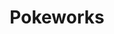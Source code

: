 ---
layout: place
title: "Pokeworks"
permalink: /michigan/troy/pokeworks.html
stateAbbr: MI
stateName: Michigan
cityName: Troy
seo:
  name: "Pokeworks"
  type: Restaurant
  links: null
description: "Looking for sushi in Troy, Michigan? Check out Pokeworks for a delightful Japanese dining experience. Enjoy a variety of sushi and other dishes in a welcomin..."
place_id: ChIJva6CQkvFJIgRPWsgeJmxiBk
photos:
  - name: >-
      places/ChIJva6CQkvFJIgRPWsgeJmxiBk/photos/AeeoHcKutSUnSIfMt8tx_46DsIQXAIbeVb7hGwK3sw3i_scffUDv5rS5dZ-AKvAjn0N0BAOG7Ek7Z7imiMyEd_en6-_zH2KqUALPIehdafy4nfmcJMEc6wiZTTBps8nLZWlyG8JEKkQKUVx2wNQ3QZpzlLMSp8bkshmRPDKpABCkrqVXtg5zSSngX9XOvgP8sMqB2-D4sLPRmTOwrMHmlSC33x8Ojd1xJEiCv6k03PtzxHZQhp90RwiNq-U9aMsKzGrDnz_7zo6Z3Io0n25gHwLx3U3EBL85THB4ULYGAe_89QbIuA
    widthPx: 1280
    heightPx: 853
    authorAttributions:
      - displayName: Pokeworks
        uri: https://maps.google.com/maps/contrib/114360543245355094758
        photoUri: >-
          https://lh3.googleusercontent.com/a-/ALV-UjVLtqTUNjoSkkEwa4sV-xkkvc1NuTS2y4T_j99CRNSTNAeHLB6y=s100-p-k-no-mo
    flagContentUri: >-
      https://www.google.com/local/imagery/report/?cb_client=maps_api_places.places_api&image_key=!1e10!2sAF1QipMLUawiDryZWNu_wt1PDofyGbCImJcqM-omKpIF&hl=en-US
    googleMapsUri: >-
      https://www.google.com/maps/place//data=!3m4!1e2!3m2!1sAF1QipMLUawiDryZWNu_wt1PDofyGbCImJcqM-omKpIF!2e10!4m2!3m1!1s0x8824c54b4282aebd:0x1988b19978206b3d
  - name: >-
      places/ChIJva6CQkvFJIgRPWsgeJmxiBk/photos/AeeoHcJkqxjjNx2XsWtNBjqratm6cvU66HzOgCjDP6Ifaf4dBzmxLONoLpzZIEP3RL3L5LAhC8hflIpWjce4q3W3mv_O-PIHa6LJmD5pkeKkdNRIl0OhVXkfsfhJAf7lhDoW23CxWCPoUHbHQusq64T-oFw3KAzSbXnZkGsZDi09dsZeibrzrBYbPgBcWJ-kV1PxZgcFC6bTLvxAba-uYaf2_isJoTRCJAGzC8SUEq-t7lRWx_k-dpPpnW_s5v7YdBhcYGoUi7DhK8QsDjbS49B6cXgw9qLWF6KPzpAE6sDqp-3CHQ
    widthPx: 1024
    heightPx: 576
    authorAttributions:
      - displayName: Pokeworks
        uri: https://maps.google.com/maps/contrib/114360543245355094758
        photoUri: >-
          https://lh3.googleusercontent.com/a-/ALV-UjVLtqTUNjoSkkEwa4sV-xkkvc1NuTS2y4T_j99CRNSTNAeHLB6y=s100-p-k-no-mo
    flagContentUri: >-
      https://www.google.com/local/imagery/report/?cb_client=maps_api_places.places_api&image_key=!1e10!2sAF1QipOLuF0UItfVm7EU4VmpW_sTsW7_32kE8KtGFgSO&hl=en-US
    googleMapsUri: >-
      https://www.google.com/maps/place//data=!3m4!1e2!3m2!1sAF1QipOLuF0UItfVm7EU4VmpW_sTsW7_32kE8KtGFgSO!2e10!4m2!3m1!1s0x8824c54b4282aebd:0x1988b19978206b3d
  - name: >-
      places/ChIJva6CQkvFJIgRPWsgeJmxiBk/photos/AeeoHcIeNNv1F-CTAjCE5nCqSPAJgoxG2W-mkNTgorYmOFPHfWsElF8nZjScFn4rCOhAXkfS33oSLq3tgqI5tcjeL0tzGbRApbrUo1ONKvdJlI2kNUr63go0SfpciO6QK8tnpwiwQYq87bCNjUtMfXIm5PMwvmV2WAsnLybue9RWbNAR8eyhvDiY_cbwcZIK5T7S_UGJE1Khz2kZ6pra81fTUTnoYkYJUyg5ggR0MsuynGJmo1aLK5fBQ0kG_T7GV6LgMBzh3SB6-Dd-gJs-eXlX8H3rTZu11mBaegVi5LEZGrBF2w
    widthPx: 640
    heightPx: 800
    authorAttributions:
      - displayName: Pokeworks
        uri: https://maps.google.com/maps/contrib/114360543245355094758
        photoUri: >-
          https://lh3.googleusercontent.com/a-/ALV-UjVLtqTUNjoSkkEwa4sV-xkkvc1NuTS2y4T_j99CRNSTNAeHLB6y=s100-p-k-no-mo
    flagContentUri: >-
      https://www.google.com/local/imagery/report/?cb_client=maps_api_places.places_api&image_key=!1e10!2sAF1QipMVpvSACfsYH7zkPiplNX_pkDDEVLSm6-3YOiB0&hl=en-US
    googleMapsUri: >-
      https://www.google.com/maps/place//data=!3m4!1e2!3m2!1sAF1QipMVpvSACfsYH7zkPiplNX_pkDDEVLSm6-3YOiB0!2e10!4m2!3m1!1s0x8824c54b4282aebd:0x1988b19978206b3d
  - name: >-
      places/ChIJva6CQkvFJIgRPWsgeJmxiBk/photos/AeeoHcJHYa_OjFHnFDxaxJPZqgHahgIrqpR_OLzlBxghvBJDIC7-lEmOTouGMPR5Y7EWVdZTI4EQU3KMDCUa0QKg_1ipz1mV7NyKdEcOW7Xz8C4ERnv4SernXqTxepRc6lulooClSvIB5Hbc04_KJOBTIrW0X1EFjJV_esMK5udw4oejMGfnn8EgYaG1kvOnCHSfKeDXITqR9ImB3YL2t47aDOTqCY-IgTz-ML6QF5Hu1zX8bjjqYdj9Cf4mjuDhhqNmHR0UCLwJSxGXsVtl08nMsJMOfP4NZhNXTgbrLpJ-TplFz_beSafuL8gDUOdfGJbcmru3HGMosQuQanHVxBGXLxzS_7eif-MYFzaxd6ccQ5KFjunJE9WiC4PrNN08dxZL0o9OKjvumSdcZjUaGGbRDS7UmiYnQwxD4A-lTRj2qA0ZVQ
    widthPx: 750
    heightPx: 861
    authorAttributions:
      - displayName: Aidan Burns
        uri: https://maps.google.com/maps/contrib/104865478698348164394
        photoUri: >-
          https://lh3.googleusercontent.com/a/ACg8ocI59zuUKpxevqF87-dbYVGa8ABeT7Nyf37HmKdpmHT2wvRE=s100-p-k-no-mo
    flagContentUri: >-
      https://www.google.com/local/imagery/report/?cb_client=maps_api_places.places_api&image_key=!1e10!2sCIHM0ogKEICAgIDT0JHjIA&hl=en-US
    googleMapsUri: >-
      https://www.google.com/maps/place//data=!3m4!1e2!3m2!1sCIHM0ogKEICAgIDT0JHjIA!2e10!4m2!3m1!1s0x8824c54b4282aebd:0x1988b19978206b3d
  - name: >-
      places/ChIJva6CQkvFJIgRPWsgeJmxiBk/photos/AeeoHcLW1vP1k29ZKv7cTyzINPJY5nlozEHqcNllBNB8Kv0IOtMRyJ-xvgLUI5bj3jI1QVkbSd57NH3XiSIqb_EuPWFxjNoX_8zQZldGV1PZ1XrpvxfdFFqqkkFaCrXl3WIJXvL-AoQCPKoexrY-IMcJ_3L2cMSOttzI3i4kbiVb76l_EcAAMWDhXirt3d7jHCkKUYTZEC9ppYp4MHSnHO6qU_I5TqGuGxiJOXTIer0rGJ9OEp0HdTS6VPtmHajCEYp5K57vThoiG2aev_9_6ePR9eEeOrOmocIrJA1A4nuXzZIzeNM1AJCFuv0m-65scax31lQTny2f6HjukvhkNh9JH7TKBxA3_nJSdtblunoXQ2-T9ZBlIld1ogfqb6YdPV--yP7U67xuETnBACSjFqqUGzz08FDnRBpiR4uCJhVwRYu8uEbM3auI_Oj-AHdYog
    widthPx: 2268
    heightPx: 4032
    authorAttributions:
      - displayName: Gabriela Alegria
        uri: https://maps.google.com/maps/contrib/117950632816923096436
        photoUri: >-
          https://lh3.googleusercontent.com/a-/ALV-UjWoK-a3qaY7U4Ob2Of3GwYXvuCxkFzsBgPy-ccEghC_1GRy8rx5pw=s100-p-k-no-mo
    flagContentUri: >-
      https://www.google.com/local/imagery/report/?cb_client=maps_api_places.places_api&image_key=!1e10!2sCIABIhAGbzzgih_etGfXY-YABHwi&hl=en-US
    googleMapsUri: >-
      https://www.google.com/maps/place//data=!3m4!1e2!3m2!1sCIABIhAGbzzgih_etGfXY-YABHwi!2e10!4m2!3m1!1s0x8824c54b4282aebd:0x1988b19978206b3d
  - name: >-
      places/ChIJva6CQkvFJIgRPWsgeJmxiBk/photos/AeeoHcJlQD9-Nd82o0bcm04eXCi5HUtuNkWc-Orz5DSR37K2VK2BWYgXCywRR7a0GwvGIOeaIc8b28kwXuN0HIhHDzPG3lx4hTZCc4zJx1PynEe7Tq7IZSvjKp_NRhk7fx20e2LmP-IXSGcEI5R-gVxRUXElqV8CZSqfAxmKQNvegbU2ukoBDBvuIb87fedyHD4SK3g6Z5zUExeMSOXFOq3xfRpA5w-C1Qz8-mtr23ip29FXwE-T2o-qX_1RA3he3RGKrs2kKdVZsn1pWXSelj9-Bss2JcW2mf_ycBvseHxHWHh9nxdSIgNvscl7cUgxkM1GKSw9NGGDTwMz98BN6K6Zdcz96y5thB2OPe2OuCONovRIcaJ6ZPMb3QNbP8_WMP61FDjwNJbVc5siJSU3CJ2I2nOBsEoeH9fQAoo8kKo7gY5SSA
    widthPx: 3024
    heightPx: 4032
    authorAttributions:
      - displayName: Jessica Simpson
        uri: https://maps.google.com/maps/contrib/106665014239366287298
        photoUri: >-
          https://lh3.googleusercontent.com/a/ACg8ocJmWHKMrNbVQIdRWbnQ0oj611FbiRZiZGFKmKX3FIpXUAuLeA=s100-p-k-no-mo
    flagContentUri: >-
      https://www.google.com/local/imagery/report/?cb_client=maps_api_places.places_api&image_key=!1e10!2sCIHM0ogKEICAgIDNp7zoUg&hl=en-US
    googleMapsUri: >-
      https://www.google.com/maps/place//data=!3m4!1e2!3m2!1sCIHM0ogKEICAgIDNp7zoUg!2e10!4m2!3m1!1s0x8824c54b4282aebd:0x1988b19978206b3d
  - name: >-
      places/ChIJva6CQkvFJIgRPWsgeJmxiBk/photos/AeeoHcKxmyyDj2Q_IaaQ4HVejMfZWYep_xgN4oGWgmFdOPsA9mx2hep-Do9kNwrw6iOdDUR7SH9fJ3sQNJe-q66HKO_YYGYCrvY9zOKRL_r-Nv0i4H_pNwMdx9djWGBakcDa-aI6DIYkN6n0zHz8154SxDqTQ2q0WARZYG4orehn5qD2rvkPS5-qCD6Cl3o6az9OQ3ghBWinFtUnqiQ1-xAvx5-hk0SahmThm2Ai-yiOaYbiRQKxC6m_fm2Geu76TKSCwVOJP7CAplQWsKnONyeCTnuFhiF0Xwddn-IQcFftTBMT6KhnowHwfK1mlIwkDr8fsuEjgNzL4UgHSbxj-YCgocCUPtZ7Ijz16-2RVynWNPZgiBxyD2DfxT8mIrPRz6bNZYfYVUGVfRV31NE2tkFlG0WzRNXeCk0BLz3ZcB3_bno2HyLY
    widthPx: 3024
    heightPx: 3024
    authorAttributions:
      - displayName: Briley Y
        uri: https://maps.google.com/maps/contrib/104387683157856945939
        photoUri: >-
          https://lh3.googleusercontent.com/a/ACg8ocJL_XvGO7rFrvFSbAY4NBtkGeFs2RkUkNf2ubTkP-obxB9vHeY=s100-p-k-no-mo
    flagContentUri: >-
      https://www.google.com/local/imagery/report/?cb_client=maps_api_places.places_api&image_key=!1e10!2sCIHM0ogKEICAgMDA8YvW3gE&hl=en-US
    googleMapsUri: >-
      https://www.google.com/maps/place//data=!3m4!1e2!3m2!1sCIHM0ogKEICAgMDA8YvW3gE!2e10!4m2!3m1!1s0x8824c54b4282aebd:0x1988b19978206b3d
  - name: >-
      places/ChIJva6CQkvFJIgRPWsgeJmxiBk/photos/AeeoHcKPCIf2bJIS_LyV_LcyTcwWjMJFC9x4361fp_y5jff58kj2Z8OlnTpPfPomgBBBXPf73pwXwDxhIk9wR85XI2ObHmISpyX9OYEWTUfMyKK5veYlshWtGP4K_mPaM3KZkmDjZr3jDT7z60JPrZblZlGhenkI2CPwac6Hhbcsdq7OoMi03qUXhtFGgBj5ervB5_AS_tuZ9X3XKrHTSSu-ObM4aUt7u5G09juiifxA_jP1HLIOOKEoNhcBTUSfw6trFSAXsVwiQJSUOMtY4pClt5ZibpAdkcf-oVItjF7BCnaYwA
    widthPx: 1080
    heightPx: 1350
    authorAttributions:
      - displayName: Pokeworks
        uri: https://maps.google.com/maps/contrib/114360543245355094758
        photoUri: >-
          https://lh3.googleusercontent.com/a-/ALV-UjVLtqTUNjoSkkEwa4sV-xkkvc1NuTS2y4T_j99CRNSTNAeHLB6y=s100-p-k-no-mo
    flagContentUri: >-
      https://www.google.com/local/imagery/report/?cb_client=maps_api_places.places_api&image_key=!1e10!2sAF1QipPZzZWYWJYCUuSYinRCvn8juq1838gXc0lnAWz1&hl=en-US
    googleMapsUri: >-
      https://www.google.com/maps/place//data=!3m4!1e2!3m2!1sAF1QipPZzZWYWJYCUuSYinRCvn8juq1838gXc0lnAWz1!2e10!4m2!3m1!1s0x8824c54b4282aebd:0x1988b19978206b3d
  - name: >-
      places/ChIJva6CQkvFJIgRPWsgeJmxiBk/photos/AeeoHcLljABlfHXl0Z9oVtPtbqIZPNcLSAeHdiRa9riUwYCSxpXPYyHmLQYqry2oE3EzDMxUH6V5i1vySAz_lhX0qOBR5rpYQO_PtZnNPfM3vpwtcrbXb0yMFHu6ct5ecB69Mt1eD4QG0no5-tOjhwDLzQOd-zitVRMGmncWsy1YHQJvRw3xsSUF7Ve7k6zvSkMtHriJ8T2mBq4oDd9t93q2JGLKJRd-pjxjOasuOwNpytXqQ8g5jSA-eTlwKlNbTjpEHKkOSWRM2VQTI0ic0Hb0fQQsW3h_mt4VCjKdXH9jRoNgNw
    widthPx: 4032
    heightPx: 3024
    authorAttributions:
      - displayName: Pokeworks
        uri: https://maps.google.com/maps/contrib/114360543245355094758
        photoUri: >-
          https://lh3.googleusercontent.com/a-/ALV-UjVLtqTUNjoSkkEwa4sV-xkkvc1NuTS2y4T_j99CRNSTNAeHLB6y=s100-p-k-no-mo
    flagContentUri: >-
      https://www.google.com/local/imagery/report/?cb_client=maps_api_places.places_api&image_key=!1e10!2sAF1QipNfw-6X6BmLSCaQPkhUKc9NLaR-ZyC5JFo3Wwff&hl=en-US
    googleMapsUri: >-
      https://www.google.com/maps/place//data=!3m4!1e2!3m2!1sAF1QipNfw-6X6BmLSCaQPkhUKc9NLaR-ZyC5JFo3Wwff!2e10!4m2!3m1!1s0x8824c54b4282aebd:0x1988b19978206b3d
  - name: >-
      places/ChIJva6CQkvFJIgRPWsgeJmxiBk/photos/AeeoHcJ-_Xk3xZSoNXcH-5bg3hIKq7HD6WL33KTkq7OBcmeoLZ21HgQJ8X1QsS0k3FJR6WgZUOPDh6AfG-GUnx3OOvrsEHfgIEHFD-3NIDYDc1C5iCAxVq_afUTp5TB9-CHH1rFozYnS4J-N8r3mnvDpQAjtV215upj5dosiktk7_VHFhabWaHB8oNIVXsRoHptPOpcki6uXuL0xRx8dDRR4IW3WzYcWghyWHPYR-BbTs1vkpQ9zXh_NAB7fBGezxL7XjKAiDB2vI3uXwwnXeSd_ARIIC1ScZGNha0I0NfYKHvhHCHsVjAnVqr3BTUo78-palmL2VxLWR7vbvr_owDH5NE7ignfITQDl5N5VG3m1DsD8qJ86XpNzNQ9yt9hux0zKJBiu_hw-dBfvn1S9J4VKbulRGp9nuIh4l2oa0LpxYzujUgw
    widthPx: 3024
    heightPx: 2729
    authorAttributions:
      - displayName: Christine
        uri: https://maps.google.com/maps/contrib/105492973440480622087
        photoUri: >-
          https://lh3.googleusercontent.com/a-/ALV-UjWKFfGBu1wC4qpRSHqNFIIrNUKxzj4gLZyT9gClDrlR47IWRvbk=s100-p-k-no-mo
    flagContentUri: >-
      https://www.google.com/local/imagery/report/?cb_client=maps_api_places.places_api&image_key=!1e10!2sCIHM0ogKEICAgIDB6uKeoAE&hl=en-US
    googleMapsUri: >-
      https://www.google.com/maps/place//data=!3m4!1e2!3m2!1sCIHM0ogKEICAgIDB6uKeoAE!2e10!4m2!3m1!1s0x8824c54b4282aebd:0x1988b19978206b3d
address: 716 W Big Beaver Rd, Troy, MI 48084, USA
street: 716 W Big Beaver Rd
city: Troy
state: MI
zip: '48084'
country: USA
neighborhood: null
latitude: '42.562413'
longitude: '-83.163426'
accessibility_options:
  wheelchairAccessibleParking: true
  wheelchairAccessibleEntrance: true
  wheelchairAccessibleRestroom: true
  wheelchairAccessibleSeating: true
business_status: OPERATIONAL
name: Pokeworks
google_maps_links:
  directionsUri: >-
    https://www.google.com/maps/dir//''/data=!4m7!4m6!1m1!4e2!1m2!1m1!1s0x8824c54b4282aebd:0x1988b19978206b3d!3e0
  placeUri: https://maps.google.com/?cid=1839915720484350781
  writeAReviewUri: >-
    https://www.google.com/maps/place//data=!4m3!3m2!1s0x8824c54b4282aebd:0x1988b19978206b3d!12e1
  reviewsUri: >-
    https://www.google.com/maps/place//data=!4m4!3m3!1s0x8824c54b4282aebd:0x1988b19978206b3d!9m1!1b1
  photosUri: >-
    https://www.google.com/maps/place//data=!4m3!3m2!1s0x8824c54b4282aebd:0x1988b19978206b3d!10e5
primary_type: Restaurant
opening_hours:
  regular: null
  current: null
secondary_opening_hours:
  regular:
    weekdayDescriptions: null
    type: null
  current:
    weekdayDescriptions: null
    type: null
phone: null
price_level: null
price_range: null
rating: null
rating_count: 0
website: null
reviews: null
parking_options: null
payment_options: null
allow_dogs: null
curbside_pickup: null
delivery: null
dine_in: null
good_for_children: null
good_for_groups: null
good_for_sports: null
live_music: null
menu_for_children: null
outdoor_seating: null
reservable: null
restroom: null
serves_beer: null
serves_breakfast: null
serves_brunch: null
serves_cocktails: null
serves_coffee: null
serves_dinner: null
serves_dessert: null
serves_lunch: null
serves_vegetarian_food: null
serves_wine: null
takeout: null
summary: null

---